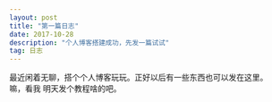 ```yaml
---
layout: post
title: "第一篇日志"
date: 2017-10-28 
description: "个人博客搭建成功，先发一篇试试"
tag: 日志
---     
```

最近闲着无聊，搭个个人博客玩玩。正好以后有一些东西也可以发在这里。       
嘛，看我 明天发个教程啥的吧。